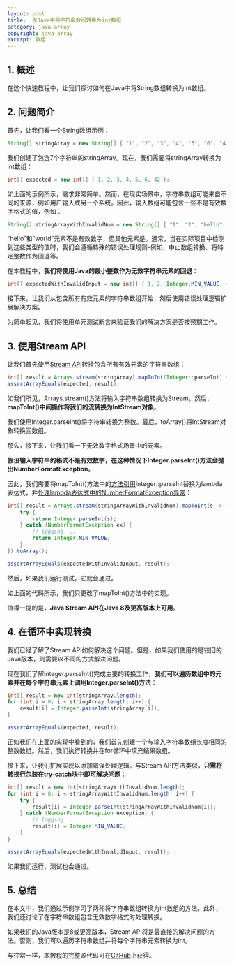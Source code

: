 ```yaml
---
layout: post
title:  在Java中将字符串数组转换为int数组
category: java-array
copyright: java-array
excerpt: 数组
---
```


## 1. 概述

在这个快速教程中，让我们探讨如何在Java中将String数组转换为int数组。

## 2. 问题简介

首先，让我们看一个String数组示例：

```java
String[] stringArray = new String[] { "1", "2", "3", "4", "5", "6", "42" };
```

我们创建了包含7个字符串的stringArray。现在，我们需要将stringArray转换为int数组：

```java
int[] expected = new int[] { 1, 2, 3, 4, 5, 6, 42 };
```

如上面的示例所示，需求非常简单。然而，在现实场景中，字符串数组可能来自不同的来源，例如用户输入或另一个系统。因此，输入数组可能包含一些不是有效数字格式的值，例如：

```java
String[] stringArrayWithInvalidNum = new String[] { "1", "2", "hello", "4", "world", "6", "42" };
```

“hello”和“world”元素不是有效数字，但其他元素是。通常，当在实际项目中检测到这些类型的值时，我们会遵循特殊的错误处理规则-例如，中止数组转换、将特定整数作为回退等。

在本教程中，**我们将使用Java的最小整数作为无效字符串元素的回退**：

```java
int[] expectedWithInvalidInput = new int[] { 1, 2, Integer.MIN_VALUE, 4, Integer.MIN_VALUE, 6, 42 };
```

接下来，让我们从包含所有有效元素的字符串数组开始，然后使用错误处理逻辑扩展解决方案。

为简单起见，我们将使用单元测试断言来验证我们的解决方案是否按预期工作。

## 3. 使用Stream API

让我们首先使用[Stream API](https://www.baeldung.com/java-8-streams)转换包含所有有效元素的字符串数组：

```java
int[] result = Arrays.stream(stringArray).mapToInt(Integer::parseInt).toArray();
assertArrayEquals(expected, result);
```

如我们所见，Arrays.stream()方法将输入字符串数组转换为Stream。然后，**mapToInt()中间操作将我们的流转换为IntStream对象**。

我们使用Integer.parseInt()将字符串转换为整数。最后，toArray()将IntStream对象转换回数组。

那么，接下来，让我们看一下无效数字格式场景中的元素。

**假设输入字符串的格式不是有效数字，在这种情况下Integer.parseInt()方法会抛出NumberFormatException**。

因此，我们需要将mapToInt()方法中的[方法引用](https://www.baeldung.com/java-method-references)Integer::parseInt替换为lambda表达式，并[处理lambda表达式中的NumberFormatException异常](https://www.baeldung.com/java-lambda-exceptions)：

```java
int[] result = Arrays.stream(stringArrayWithInvalidNum).mapToInt(s -> {
    try {
        return Integer.parseInt(s);
    } catch (NumberFormatException ex) {
        // logging ...
        return Integer.MIN_VALUE;
    }
}).toArray();

assertArrayEquals(expectedWithInvalidInput, result);
```

然后，如果我们运行测试，它就会通过。

如上面的代码所示，我们只更改了mapToInt()方法中的实现。

值得一提的是，**Java Stream API在Java 8及更高版本上可用**。

## 4. 在循环中实现转换

我们已经了解了Stream API如何解决这个问题。但是，如果我们使用的是较旧的Java版本，则需要以不同的方式解决问题。

现在我们了解Integer.parseInt()完成主要的转换工作，**我们可以遍历数组中的元素并在每个字符串元素上调用Integer.parseInt()方法**：

```java
int[] result = new int[stringArray.length];
for (int i = 0; i < stringArray.length; i++) {
    result[i] = Integer.parseInt(stringArray[i]);
}

assertArrayEquals(expected, result);
```

正如我们在上面的实现中看到的，我们首先创建一个与输入字符串数组长度相同的整数数组。然后，我们执行转换并在for循环中填充结果数组。

接下来，让我们扩展实现以添加错误处理逻辑。与Stream API方法类似，**只需将转换行包装在try-catch块中即可解决问题**：

```java
int[] result = new int[stringArrayWithInvalidNum.length];
for (int i = 0; i < stringArrayWithInvalidNum.length; i++) {
    try {
        result[i] = Integer.parseInt(stringArrayWithInvalidNum[i]);
    } catch (NumberFormatException exception) {
        // logging ...
        result[i] = Integer.MIN_VALUE;
    }
}

assertArrayEquals(expectedWithInvalidInput, result);
```

如果我们运行，测试也会通过。

## 5. 总结

在本文中，我们通过示例学习了两种将字符串数组转换为int数组的方法。此外，我们还讨论了在字符串数组包含无效数字格式时处理转换。

如果我们的Java版本是8或更高版本，Stream API将是最直接的解决问题的方法。否则，我们可以遍历字符串数组并将每个字符串元素转换为int。

与往常一样，本教程的完整源代码可在[GitHub](https://github.com/tuyucheng7/taketoday-tutorial4j/tree/master/java-core-modules/java-arrays-convert)上获得。